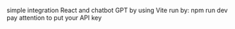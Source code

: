 simple integration React and chatbot GPT by using Vite 
run by: npm run dev
pay attention to put your API key
